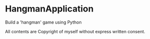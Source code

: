 # HangmanApplication
Build a 'hangman' game using Python

All contents are Copyright of myself without express written consent.
